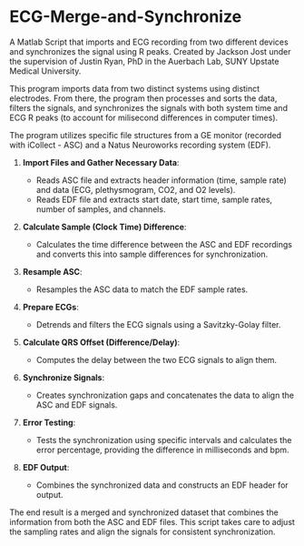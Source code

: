 # ECG-Merge-and-Synchronize
A Matlab Script that imports and ECG recording from two different devices and synchronizes the signal using R peaks.
Created by Jackson Jost under the supervision of Justin Ryan, PhD in the Auerbach Lab, SUNY Upstate Medical University.

This program imports data from two distinct systems using distinct electrodes. From there, the program then processes and sorts the data, filters the signals, and synchronizes the signals with both system time and ECG R peaks (to account for milisecond differences in computer times).

The program utilizes specific file structures from a GE monitor (recorded with iCollect - ASC) and a Natus Neuroworks recording system (EDF). 

1. **Import Files and Gather Necessary Data**: 
   - Reads ASC file and extracts header information (time, sample rate) and data (ECG, plethysmogram, CO2, and O2 levels).
   - Reads EDF file and extracts start date, start time, sample rates, number of samples, and channels.

2. **Calculate Sample (Clock Time) Difference**: 
   - Calculates the time difference between the ASC and EDF recordings and converts this into sample differences for synchronization.

3. **Resample ASC**: 
   - Resamples the ASC data to match the EDF sample rates.

4. **Prepare ECGs**: 
   - Detrends and filters the ECG signals using a Savitzky-Golay filter.

5. **Calculate QRS Offset (Difference/Delay)**:
   - Computes the delay between the two ECG signals to align them.

6. **Synchronize Signals**: 
   - Creates synchronization gaps and concatenates the data to align the ASC and EDF signals.

7. **Error Testing**: 
   - Tests the synchronization using specific intervals and calculates the error percentage, providing the difference in milliseconds and bpm.

8. **EDF Output**: 
   - Combines the synchronized data and constructs an EDF header for output.

The end result is a merged and synchronized dataset that combines the information from both the ASC and EDF files. This script takes care to adjust the sampling rates and align the signals for consistent synchronization.
